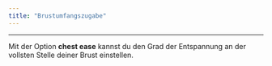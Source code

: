 ```yaml
---
title: "Brustumfangszugabe"
---
```


***

Mit der Option **chest ease** kannst du den Grad der Entspannung an der vollsten Stelle deiner Brust einstellen.




